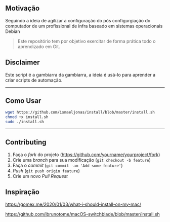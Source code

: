 ## Motivação
Seguindo a ideia de agilizar a configuração do pós configurgiação do computador de um profissional de infra baseado em sistemas operacionais Debian

> Este repositório tem por objetivo exercitar de forma prática todo o aprendizado em Git.

## Disclaimer 
Este script é a gambiarra da gambiarra, a ideia é usá-lo para aprender a criar scripts de automação.

---
## Como Usar
```bash
wget https://github.com/ismaeljonas/install/blob/master/install.sh
chmod +x install.sh
sudo ./install.sh
```
---
## Contributing

1. Faça o _fork_ do projeto (<https://github.com/yourname/yourproject/fork>)
2. Crie uma _branch_ para sua modificação (`git checkout -b feature`)
3. Faça o _commit_ (`git commit -am 'Add some feature'`)
4. _Push_ (`git push origin feature`)
5. Crie um novo _Pull Request_

## Inspiração
https://gomex.me/2020/01/03/what-i-should-install-on-my-mac/


https://github.com/ibrunotome/macOS-switchblade/blob/master/install.sh